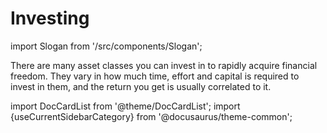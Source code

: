 # Investing

import Slogan from '/src/components/Slogan';

There are many asset classes you can invest in to rapidly acquire financial freedom. They vary in how much time, effort and capital is required to invest in them, and the return you get is usually correlated to it.

import DocCardList from '@theme/DocCardList';
import {useCurrentSidebarCategory} from '@docusaurus/theme-common';

<DocCardList items={useCurrentSidebarCategory().items}/>

<Slogan/>